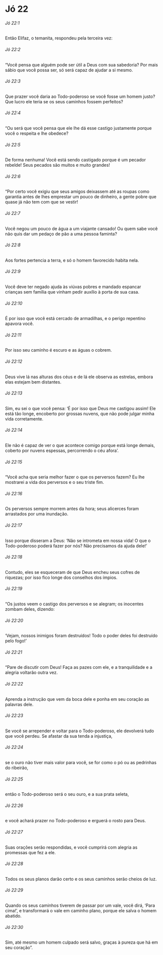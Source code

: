 # Jó 22

###### Jó 22:1

Então Elifaz, o temanita, respondeu pela terceira vez:

###### Jó 22:2

“Você pensa que alguém pode ser útil a Deus com sua sabedoria? Por mais sábio que você possa ser, só será capaz de ajudar a si mesmo.

###### Jó 22:3

Que prazer você daria ao Todo-poderoso se você fosse um homem justo? Que lucro ele teria se os seus caminhos fossem perfeitos?

###### Jó 22:4

“Ou será que você pensa que ele lhe dá esse castigo justamente porque você o respeita e lhe obedece?

###### Jó 22:5

De forma nenhuma! Você está sendo castigado porque é um pecador rebelde! Seus pecados são muitos e muito grandes!

###### Jó 22:6

“Por certo você exigiu que seus amigos deixassem até as roupas como garantia antes de lhes emprestar um pouco de dinheiro, a gente pobre que quase já não tem com que se vestir!

###### Jó 22:7

Você negou um pouco de água a um viajante cansado! Ou quem sabe você não quis dar um pedaço de pão a uma pessoa faminta?

###### Jó 22:8

Aos fortes pertencia a terra, e só o homem favorecido habita nela.

###### Jó 22:9

Você deve ter negado ajuda às viúvas pobres e mandado espancar crianças sem família que vinham pedir auxílio à porta de sua casa.

###### Jó 22:10

É por isso que você está cercado de armadilhas, e o perigo repentino apavora você.

###### Jó 22:11

Por isso seu caminho é escuro e as águas o cobrem.

###### Jó 22:12

Deus vive lá nas alturas dos céus e de lá ele observa as estrelas, embora elas estejam bem distantes.

###### Jó 22:13

Sim, eu sei o que você pensa: ‘É por isso que Deus me castigou assim! Ele está tão longe, encoberto por grossas nuvens, que não pode julgar minha vida corretamente.

###### Jó 22:14

Ele não é capaz de ver o que acontece comigo porque está longe demais, coberto por nuvens espessas, percorrendo o céu afora’.

###### Jó 22:15

“Você acha que seria melhor fazer o que os perversos fazem? Eu lhe mostrarei a vida dos perversos e o seu triste fim.

###### Jó 22:16

Os perversos sempre morrem antes da hora; seus alicerces foram arrastados por uma inundação.

###### Jó 22:17

Isso porque disseram a Deus: ‘Não se intrometa em nossa vida! O que o Todo-poderoso poderá fazer por nós? Não precisamos da ajuda dele!’

###### Jó 22:18

Contudo, eles se esqueceram de que Deus encheu seus cofres de riquezas; por isso fico longe dos conselhos dos ímpios.

###### Jó 22:19

“Os justos veem o castigo dos perversos e se alegram; os inocentes zombam deles, dizendo:

###### Jó 22:20

‘Vejam, nossos inimigos foram destruídos! Todo o poder deles foi destruído pelo fogo!’

###### Jó 22:21

“Pare de discutir com Deus! Faça as pazes com ele, e a tranquilidade e a alegria voltarão outra vez.

###### Jó 22:22

Aprenda a instrução que vem da boca dele e ponha em seu coração as palavras dele.

###### Jó 22:23

Se você se arrepender e voltar para o Todo-poderoso, ele devolverá tudo que você perdeu. Se afastar da sua tenda a injustiça,

###### Jó 22:24

se o ouro não tiver mais valor para você, se for como o pó ou as pedrinhas do ribeirão,

###### Jó 22:25

então o Todo-poderoso será o seu ouro, e a sua prata seleta,

###### Jó 22:26

e você achará prazer no Todo-poderoso e erguerá o rosto para Deus.

###### Jó 22:27

Suas orações serão respondidas, e você cumprirá com alegria as promessas que fez a ele.

###### Jó 22:28

Todos os seus planos darão certo e os seus caminhos serão cheios de luz.

###### Jó 22:29

Quando os seus caminhos tiverem de passar por um vale, você dirá, ‘Para cima!’, e transformará o vale em caminho plano, porque ele salva o homem abatido.

###### Jó 22:30

Sim, até mesmo um homem culpado será salvo, graças à pureza que há em seu coração”.

